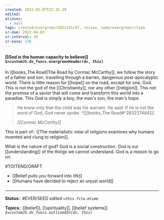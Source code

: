 ```yaml
---
created: 2022-01-07T22:15:39 
edited: 
aliases:
  - null
tags: created/evergreen/2022/01/07, review, node/evergreen/claim
sr-due: 2022-04-03
sr-interval: 10
sr-ease: 130
---
```


#### [[God is the human capacity to believe]] `$=customJS.dv_funcs.evergreenHeader(dv, this)`

In [[books_The Road|The Road by Cormac McCarthy]], we follow the story of a father and son, travelling through a barren, dangerous post-apocalyptic world. 
There is little reason for [[hope]] on the road, except for one, God.
This is not the god of the [[Christianity]], nor any other [[religion]].
This not the promise of a savior that will come and transform this world into a paradise.
This God is simply a boy, the man's son, the man's hope.

> He knew only that the child was his warrant. He said: If he is not the word of God, God never spoke.
^[[[books_The Road#^283227484]]]
> 
> <cite> [[Cormac McCarthy]] </cite>

This is 
part of:: [[The materialistic view of religions examines why humans invented and clung to religion]].

What is the nature of god? God is a social construction. God is our [[understanding]] of the things we cannot understand. God is a reason to go on.


#TO/TEND/GRAFT 
- [[Belief pulls you forward into life]]
- [[Humans have decided to reject an unjust world]]


### <hr class="footnote"/>

**Status**:: #EVER/SEED 
*edited `=this.file.mtime`*

**Topics**:: [[belief]], [[spirituality]], [[belief systems]]
*`$=customJS.dv_funcs.outlinedIn(dv, this)`*
